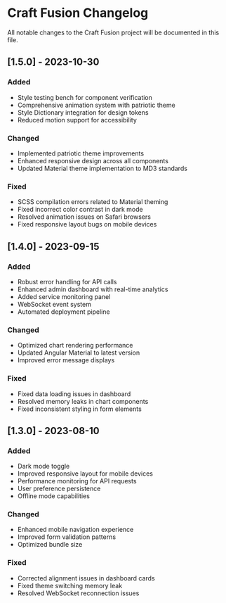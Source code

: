 # Craft Fusion Changelog

All notable changes to the Craft Fusion project will be documented in this file.

## [1.5.0] - 2023-10-30

### Added
- Style testing bench for component verification
- Comprehensive animation system with patriotic theme
- Style Dictionary integration for design tokens
- Reduced motion support for accessibility

### Changed
- Implemented patriotic theme improvements
- Enhanced responsive design across all components
- Updated Material theme implementation to MD3 standards

### Fixed
- SCSS compilation errors related to Material theming
- Fixed incorrect color contrast in dark mode
- Resolved animation issues on Safari browsers
- Fixed responsive layout bugs on mobile devices

## [1.4.0] - 2023-09-15

### Added
- Robust error handling for API calls
- Enhanced admin dashboard with real-time analytics
- Added service monitoring panel
- WebSocket event system
- Automated deployment pipeline

### Changed
- Optimized chart rendering performance
- Updated Angular Material to latest version
- Improved error message displays

### Fixed
- Fixed data loading issues in dashboard
- Resolved memory leaks in chart components
- Fixed inconsistent styling in form elements

## [1.3.0] - 2023-08-10

### Added
- Dark mode toggle
- Improved responsive layout for mobile devices 
- Performance monitoring for API requests
- User preference persistence
- Offline mode capabilities

### Changed
- Enhanced mobile navigation experience
- Improved form validation patterns
- Optimized bundle size

### Fixed
- Corrected alignment issues in dashboard cards
- Fixed theme switching memory leak
- Resolved WebSocket reconnection issues
